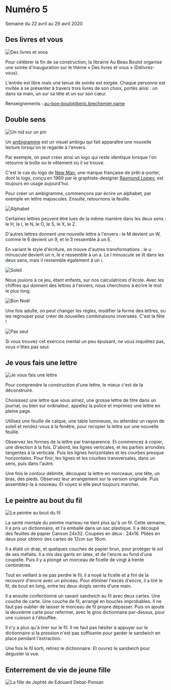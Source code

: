 # Numéro 5

Semaine du 22 avril au 29 avril 2020

## Des livres et vous

![Des livres et vous](images/des-livres-et-vous.jpg)

Pour célébrer la fin de sa construction, la librairie Au Beau Boulot
organise une soirée d'inauguration sur le thème « Des livres et vous »
(Délivrez-vous).

L'entrée est libre mais une tenue de soirée est exigée.
Chaque personne est invitée à se présenter à travers
trois livres de son choix, portés ainsi :
un dans sa main, un sur sa tête et un sur son cœur.

Renseignements : au-bon-boulot@eric.brechemier.name

## Double sens

![Un nid sur un pin](images/double-sens-nid-sur-pin.jpg)

Un [ambigramme][] est un visuel ambigu
qui fait apparaître une nouvelle lecture
lorsqu'on le regarde à l'envers.

Par exemple, on peut créer ainsi un logo qui reste identique
lorsque l'on retourne la boîte ou le vêtement où il se trouve.

C'est le cas du logo de [New Man][], une marque française de prêt-à-porter,
dont le logo, conçu en 1969 par le graphiste-designer [Raymond Loewy][],
est toujours en usage aujourd'hui.

[ambigramme]: https://fr.wikipedia.org/wiki/Ambigramme
[New Man]: https://fr.wikipedia.org/wiki/New_Man
[Raymond Loewy]: https://fr.wikipedia.org/wiki/Raymond_Loewy

Pour créer un ambigramme,
commençons par écrire un alphabet, par exemple en lettre majuscules.
Ensuite, retournons la feuille.

![Alphabet](images/double-sens-alphabet.jpg)

Certaines lettres peuvent être lues
de la même manière dans les deux sens :
le H, le I, le N, le O, le S, le X, le Z.

D'autres lettres donnent une nouvelle lettre à l'envers :
le M devient un W, comme le 6 devient un 9, et le 3 ressemble à un E.

En variant le style d'écriture, on trouve d'autres transformations :
le u minuscule devient un n, le e ressemble à un a.
Le l minuscule se lit dans les deux sens,
mais il ressemble également à un i.

![Soleil](images/double-sens-soleil.jpg)

Nous jouions à ce jeu, étant enfants, sur nos calculatrices d'école.
Avec les chiffres qui donnent des lettres à l'envers,
nous cherchions à écrire le mot le plus long.

![Bon Noël](images/double-sens-bon-noel.jpg)

Une fois adulte, on peut changer les règles, modifier la forme des lettres,
ou les regrouper pour créer de nouvelles combinaisons inversées.
C'est la fête !

![Pas seul](images/double-sens-pas-seul.jpg)

Si vous trouvez cet exercice mental un peu épuisant,
ne vous inquiétez pas, vous n'êtes pas seul.

## Je vous fais une lettre

![Je vous fais une lettre](images/je-vous-fais-une-lettre.jpg)

Pour comprendre la construction d'une lettre,
le mieux c'est de la déconstruire.

Choisissez une lettre que vous aimez,
une grosse lettre de titre dans un journal,
ou bien sur ordinateur, appelez la police
et imprimez une lettre en pleine page.

Utilisez une feuille de calque,
une table lumineuse,
ou attendez un rayon de soleil et
rendez-vous à la fenêtre,
pour recopier la lettre sur une nouvelle feuille.

Observez les formes de la lettre par transparence.
Et commencez à copier, une direction à la fois.
D'abord, les lignes verticales,
et les parties arrondies tangentes à la verticale.
Puis les lignes horizontales et les courbes presque horizontales.
Pour finir, les lignes et les courbes transversales,
dans un sens, puis dans l'autre.

Une fois le contour délimité, découpez la lettre en morceaux, une tête,
un bras, des pieds. Observez leur arrangement sur la version originale.
Puis assemblez-la à nouveau. Et voyez si elle peut toujours marcher.

## Le peintre au bout du fil

![Le peintre au bout du fil](images/le-peintre-au-bout-du-fil.jpg)

La santé mentale du peintre marteau ne tient plus qu'à un fil.
Cette semaine, il a pris un dictionnaire, et l'a emballé dans un sac plastique.
Il a découpé des feuilles de papier Canson 24x32.
Coupées en deux : 24x16.
Pliées en deux pour obtenir des cartes de 12cm sur 16cm.

Il a étalé un drap, et quelques couches de papier brun,
pour protéger le sol de ses méfaits.
Il a mis des gants en latex, et de l'encre au fond d'une coupelle.
Puis il y a plongé un morceau de ficelle de vingt à trente centimètres.

Tout en veillant à ne pas perdre le fil,
il a noyé la ficelle et a fini de la recouvrir d'encre avec un pinceau.
Pour éliminer l'excès d'encre, il a tiré le fil, de bout en long,
entre les deux doigts serrés d'une main.

Il a ensuite confectionné un savant sandwich au fil avec deux cartes.
Une couche de carte. Une couche de fil, arrangé en boucles improbables.
Il ne faut pas oublier de laisser le morceau de fil propre dépasser.
Puis on ajoute la deuxième carte pour refermer,
avec le gros dictionnaire par-dessus, pour une cuisson à l'étouffée.

Il n'y a plus qu'à tirer sur le fil. Il ne faut pas hésiter à appuyer
sur le dictionnaire si la pression n'est pas suffisante pour garder
le sandwich en place pendant l'extraction.

Une fois le fil sorti, retirez le dictionnaire.
Et ouvrez le sandwich pour déguster la vue.

## Enterrement de vie de jeune fille

![La fille de Jephté de Édouard Debat-Ponsan](images/enterrement-de-vie-de-jeune-fille-la-fille-de-jephte-de-edouard-debat-ponsan.jpg)



